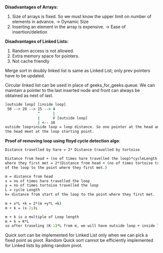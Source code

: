 **Disadvantages of Arrays:**
1. Size of arrays is fixed. So we must know the upper limit on number of elements in advance. -> Dynamic Size
2. Inserting an element in the array is expensive. -> Ease of insertion/deletion

**Disadvantages of Linked Lists:**
1. Random access is not allowed.
2. Extra memory space for pointers.
3. Not cache friendly

Merge sort in doubly linked list is same as Linked List; only prev pointers have to be updated.

Circular linked list can be used in place of geeks_for_geeks.queue. We can maintain a pointer to the last inserted node and front can 
always be obtained as next of last.

```cmd
[outside loop] [inside loop]
 50 --> 20 --> 15 --> 4
               ^      |
               |      V [outside loop]
               | <-- 10
outside loop+inside loop = loop distance. So one pointer at the head and other pointer with loop distance away from
the head meet at the loop starting point.
```

**Proof of removing loop using floyd cycle detection algo**:
```cmd
Distance travelled by hare = 2* Distance travelled by tortoise

Distance from head + (no of times hare travelled the loop)*cycleLength + distance from start of the loop to the point
where they first met = 2*(Distance from head + (no of times tortoise travelled the loop)*cycleLength + distance from start
of the loop to the point where they first met.)

m = distance from head
x = no of times hare travelled the loop
y = no of times tortoise travelled the loop
L = cycle Length
k= distance from start of the loop to the point where they first met.
 
m + x*L +k = 2*(m +y*L +k)
m + k = (x-2y)L

m + k is a multiple of Loop length
m + k = K*L
so after traveling (K-1)*L from m, we will have outside loop + inside loop condition as in the above figure.

```

Quick sort can be implemented for Linked List only when we can pick a fixed point as pivot. Random Quick sort cannot be 
efficiently implemented for Linked lists by piking random pivot.